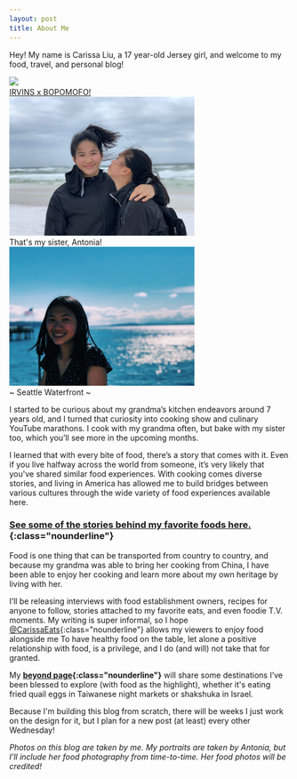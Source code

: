 ```yaml
---
layout: post
title: About Me
---
```

Hey! My name is Carissa Liu, a 17 year-old Jersey girl, and welcome to my food, travel, and personal blog!

<div class="flex-container">
  <div class="flex-item-3">
      <img src="/assets/images/stories/irvins/irvins4cropped.jpg" height="250px" class="image">
      <div class="flexoverlay"><a href="/stories/irvins-bopomofo" class="nounderline">IRVINS x BOPOMOFO!</a></div>
  </div>
  <div class="flex-item-3">
      <img src="/assets/images/famphotos/miramar.JPG" height="250px" class="image">
      <div class="flexoverlay">That's my sister, Antonia!</div>
  </div>
  <div class="flex-item-3">
      <img src="/assets/images/famphotos/waterfront.JPG" height="250px" class="image">
      <div class="flexoverlay">~ Seattle Waterfront ~</div>
  </div>
</div>

I started to be curious about my grandma’s kitchen endeavors around 7 years old, and I turned that curiosity into cooking show and culinary YouTube marathons. I cook with my grandma often, but bake with my sister too, which you’ll see more in the upcoming months. 

I learned that with every bite of food, there’s a story that comes with it. Even if you live halfway across the world from someone, it’s very likely that you've shared similar food experiences. With cooking comes diverse stories, and living in America has allowed me to build bridges between various cultures through the wide variety of food experiences available here.

### [See some of the stories behind my favorite foods here.](/stories/favoritefoods){:class="nounderline"}

Food is one thing that can be transported from country to country, and because my grandma was able to bring her cooking from China, I have been able to enjoy her cooking and learn more about my own heritage by living with her.

I’ll be releasing interviews with food establishment owners, recipes for anyone to follow, stories attached to my favorite eats, and even foodie T.V. moments. My writing is super informal, so I hope [@CarissaEats]({{site.url}}){:class="nounderline"} allows my viewers to enjoy food alongside me To have healthy food on the table, let alone a positive relationship with food, is a privilege, and I do (and will) not take that for granted.

My **[beyond page](/beyond){:class="nounderline"}** will share some destinations I’ve been blessed to explore (with food as the highlight), whether it's eating fried quail eggs in Taiwanese night markets or shakshuka in Israel.

Because I'm building this blog from scratch, there will be weeks I just work on the design for it, but I plan for a new post (at least) every other Wednesday!

*Photos on this blog are taken by me. My portraits are taken by Antonia, but I'll include her food photography from time-to-time. Her food photos will be credited!*
